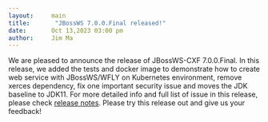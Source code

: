 ```yaml
---
layout:     main
title:       "JBossWS 7.0.0.Final released!"
date:       Oct 13,2023 03:00 pm
author:     Jim Ma
---
```

We are pleased to announce the release of JBossWS-CXF 7.0.0.Final. In this release, we added the tests and docker image to demonstrate how
to create web service with JBossWS/WFLY on Kubernetes environment, remove xerces dependency, fix one important security issue and moves the JDK
baseline to JDK11. For more detailed info and full list of issue in this release, please check [release notes](https://issues.redhat.com/secure/ReleaseNote.jspa?projectId=12310050&version=12409746).
Please try this release out and give us your feedback!

